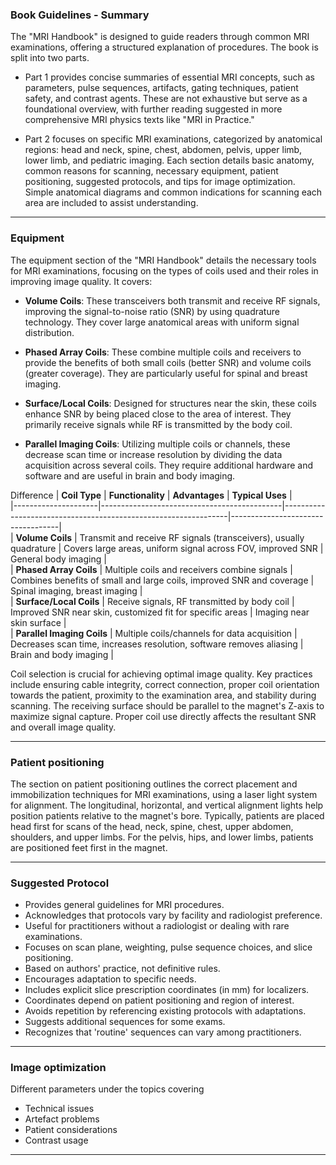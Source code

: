 ### Book Guidelines - Summary 

The "MRI Handbook" is designed to guide readers through common MRI examinations, offering a structured explanation of procedures. The book is split into two parts.

- Part 1 provides concise summaries of essential MRI concepts, such as parameters, pulse sequences, artifacts, gating techniques, patient safety, and contrast agents. These are not exhaustive but serve as a foundational overview, with further reading suggested in more comprehensive MRI physics texts like "MRI in Practice."

- Part 2 focuses on specific MRI examinations, categorized by anatomical regions: head and neck, spine, chest, abdomen, pelvis, upper limb, lower limb, and pediatric imaging. Each section details basic anatomy, common reasons for scanning, necessary equipment, patient positioning, suggested protocols, and tips for image optimization. Simple anatomical diagrams and common indications for scanning each area are included to assist understanding.

---

### Equipment 

The equipment section of the "MRI Handbook" details the necessary tools for MRI examinations, focusing on the types of coils used and their roles in improving image quality. It covers:  
   
- **Volume Coils**: These transceivers both transmit and receive RF signals, improving the signal-to-noise ratio (SNR) by using quadrature technology. They cover large anatomical areas with uniform signal distribution.  
   
- **Phased Array Coils**: These combine multiple coils and receivers to provide the benefits of both small coils (better SNR) and volume coils (greater coverage). They are particularly useful for spinal and breast imaging.  
   
- **Surface/Local Coils**: Designed for structures near the skin, these coils enhance SNR by being placed close to the area of interest. They primarily receive signals while RF is transmitted by the body coil.  
   
- **Parallel Imaging Coils**: Utilizing multiple coils or channels, these decrease scan time or increase resolution by dividing the data acquisition across several coils. They require additional hardware and software and are useful in brain and body imaging.  

Difference 
| **Coil Type**       | **Functionality**                           | **Advantages**                                                 | **Typical Uses**                  |  
|---------------------|---------------------------------------------|----------------------------------------------------------------|-----------------------------------|  
| **Volume Coils**    | Transmit and receive RF signals (transceivers), usually quadrature | Covers large areas, uniform signal across FOV, improved SNR     | General body imaging              |  
| **Phased Array Coils** | Multiple coils and receivers combine signals | Combines benefits of small and large coils, improved SNR and coverage | Spinal imaging, breast imaging    |  
| **Surface/Local Coils** | Receive signals, RF transmitted by body coil | Improved SNR near skin, customized fit for specific areas       | Imaging near skin surface         |  
| **Parallel Imaging Coils** | Multiple coils/channels for data acquisition | Decreases scan time, increases resolution, software removes aliasing | Brain and body imaging            |  

Coil selection is crucial for achieving optimal image quality. Key practices include ensuring cable integrity, correct connection, proper coil orientation towards the patient, proximity to the examination area, and stability during scanning. The receiving surface should be parallel to the magnet's Z-axis to maximize signal capture. Proper coil use directly affects the resultant SNR and overall image quality.

---

### Patient positioning 

The section on patient positioning outlines the correct placement and immobilization techniques for MRI examinations, using a laser light system for alignment. The longitudinal, horizontal, and vertical alignment lights help position patients relative to the magnet's bore. Typically, patients are placed head first for scans of the head, neck, spine, chest, upper abdomen, shoulders, and upper limbs. For the pelvis, hips, and lower limbs, patients are positioned feet first in the magnet.


---

### Suggested Protocol

- Provides general guidelines for MRI procedures.  
- Acknowledges that protocols vary by facility and radiologist preference.  
- Useful for practitioners without a radiologist or dealing with rare examinations.  
- Focuses on scan plane, weighting, pulse sequence choices, and slice positioning.  
- Based on authors' practice, not definitive rules.  
- Encourages adaptation to specific needs.  
- Includes explicit slice prescription coordinates (in mm) for localizers.  
- Coordinates depend on patient positioning and region of interest.  
- Avoids repetition by referencing existing protocols with adaptations.  
- Suggests additional sequences for some exams.  
- Recognizes that 'routine' sequences can vary among practitioners.

---

### Image optimization

Different parameters under the topics covering 

- Technical issues 
- Artefact problems 
- Patient considerations
- Contrast usage

---

